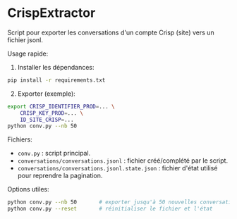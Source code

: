 # CrispExtractor
Script pour exporter les conversations d'un compte Crisp (site) vers un fichier jsonl.

Usage rapide:

1. Installer les dépendances:

```bash
pip install -r requirements.txt
```

2. Exporter (exemple):

```bash
export CRISP_IDENTIFIER_PROD=... \
	CRISP_KEY_PROD=... \
	ID_SITE_CRISP=...
python conv.py --nb 50
```

Fichiers:

- `conv.py` : script principal.
- `conversations/conversations.jsonl` : fichier créé/complété par le script.
- `conversations/conversations.jsonl.state.json` : fichier d'état utilisé pour reprendre la pagination.

Options utiles:

```bash
python conv.py --nb 50       # exporter jusqu'à 50 nouvelles conversations
python conv.py --reset       # réinitialiser le fichier et l'état
```
